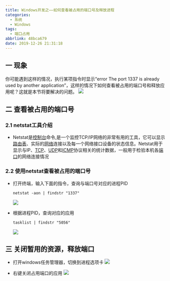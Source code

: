 ```yaml
---
title: Windows开发之——如何查看被占用的端口号及释放进程
categories:
  - 系统
  - Windows
tags:
  - 端口占用
abbrlink: 48bca679
date: 2019-12-26 21:31:18
---
```

## 一 现象
你可能遇到这样的情况，执行某项指令时显示“error The port 1337 is already used by another application”，这样的情况下如何查看被占用的端口号和释放应用呢？这就是本节将要解决的问题。 
![][1]
<!--more-->

## 二 查看被占用的端口号

### 2.1 netstat工具介绍

* Netstat是[控制台](https://baike.baidu.com/item/控制台)命令,是一个监控TCP/IP网络的非常有用的工具，它可以显示[路由表](https://baike.baidu.com/item/路由表/2707408)、实际的[网络](https://baike.baidu.com/item/网络)连接以及每一个网络接口设备的状态信息。Netstat用于显示与IP、[TCP](https://baike.baidu.com/item/TCP)、[UDP](https://baike.baidu.com/item/UDP)和[ICMP](https://baike.baidu.com/item/ICMP)协议相关的统计数据，一般用于检验本机各[端口](https://baike.baidu.com/item/端口/103505)的网络连接情况

### 2.2 使用netstat查看被占用的端口号

* 打开终端，输入下面的指令，查询与端口号对应的进程PID

  ```
  netstat -aon | findstr "1337"
  ```
  ![][2]

* 根据进程PID，查询对应的应用 

  ```
  tasklist | findstr "5056"
  ```

  ![][3]

## 三 关闭暂用的资源，释放端口

* 打开windows任务管理器，切换到进程选项卡
![][4]

* 右键关闭占用端口的应用
![][5]
  


[1]:https://fastly.jsdelivr.net/gh/PGzxc/CDN@master/blog-image/windows-port-in-used.png
[2]:https://fastly.jsdelivr.net/gh/PGzxc/CDN@master/blog-image/windows-netstat-find-pid.png
[3]:https://fastly.jsdelivr.net/gh/PGzxc/CDN@master/blog-image/windows-tasklist-find-application.png
[4]:https://fastly.jsdelivr.net/gh/PGzxc/CDN@master/blog-image/windows-manager-open.png
[5]:https://fastly.jsdelivr.net/gh/PGzxc/CDN@master/blog-image/windows-manager-close-port.png
